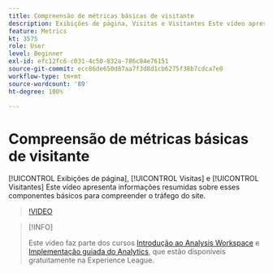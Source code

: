 ```yaml
---
title: Compreensão de métricas básicas de visitante
description: Exibições de página, Visitas e Visitantes Este vídeo apresenta informações resumidas sobre esses componentes básicos para compreender o tráfego do site.
feature: Metrics
kt: 3575
role: User
level: Beginner
exl-id: efc12fc6-c031-4c50-832a-786c84e76151
source-git-commit: ecc86de650d87aa7f3d8d1cb6275f38b7cdca7e0
workflow-type: tm+mt
source-wordcount: '89'
ht-degree: 100%

---
```


# Compreensão de métricas básicas de visitante

[!UICONTROL Exibições de página], [!UICONTROL Visitas] e [!UICONTROL Visitantes] Este vídeo apresenta informações resumidas sobre esses componentes básicos para compreender o tráfego do site.

>[!VIDEO](https://video.tv.adobe.com/v/28774/?quality=12&learn=on)

>[!INFO]
>
> Este vídeo faz parte dos cursos [Introdução ao Analysis Workspace](https://experienceleague.adobe.com/?recommended=Analytics-U-1-2020.1.workspace&amp;lang=pt-BR) e [Implementação guiada do Analytics](https://experienceleague.adobe.com/?recommended=Analytics-D-1-2019.1), que estão disponíveis gratuitamente na Experience League.
